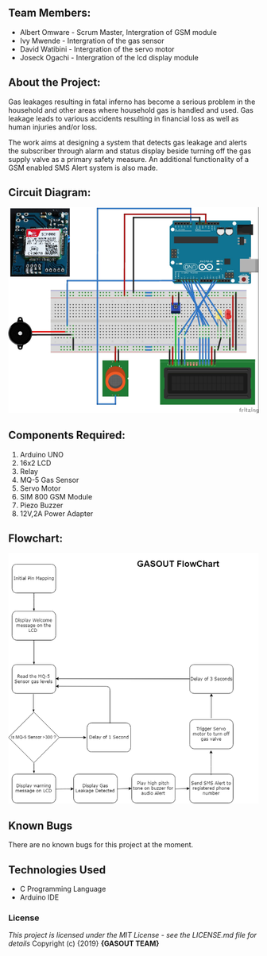 ## Team Members:
- Albert Omware - Scrum Master, Intergration of GSM module
- Ivy Mwende - Intergration of the gas sensor
- David Watibini - Intergration of the servo motor
- Joseck Ogachi - Intergration of the lcd display module

## About the Project:

Gas leakages resulting in fatal inferno has become a serious problem in the household and other areas where household gas is handled and used. Gas leakage leads to various accidents resulting in financial loss as well as human injuries and/or loss.

The work aims at designing a system that detects gas leakage and alerts the subscriber through alarm and status display beside turning off the gas supply valve as a primary safety measure. An additional functionality of a GSM enabled SMS Alert system is also made.

## Circuit Diagram:

![circuitdiagram](gas-circuit.png)

## Components Required:

1.	Arduino UNO
2.	16x2 LCD
3.	Relay
4.	MQ-5 Gas Sensor
5.	Servo Motor
6.	SIM 800 GSM Module
7.	Piezo Buzzer
8.	12V,2A Power Adapter

## Flowchart:

![flowchart](flowchart.png)



## Known Bugs
There are no known bugs for this project at the moment.
## Technologies Used
* C Programming Language
* Arduino IDE

### License
*This project is licensed under the MIT License - see the LICENSE.md file for details*
Copyright (c) {2019} **{GASOUT TEAM}**

